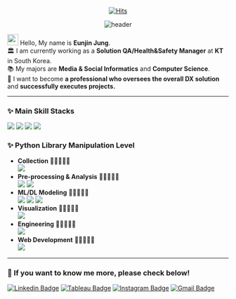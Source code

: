  <div align="center">
 
[![Hits](https://hits.seeyoufarm.com/api/count/incr/badge.svg?url=https%3A%2F%2Fgithub.com%2Fjayjinnie&count_bg=%23FFA9BA&title_bg=%23474757&icon=&icon_color=%23FFA2A2&title=Total+Visitors&edge_flat=false)](https://hits.seeyoufarm.com)

![header](https://capsule-render.vercel.app/api?type=waving&color=E3A6AE&height=250&section=header&text=Welcome%20to%20Eunjin's%20Git%20Hub&fontSize=60&animation=fadeIn&fontColor=FFFFFF)
</div>

<a href="https://github.com/JONGSKY"><img src="https://media.giphy.com/media/hvRJCLFzcasrR4ia7z/giphy.gif" width="25px"></a> Hello, My name is **Eunjin Jung**. <br> 
🏛 I am currently working as a **Solution QA/Health&Safety Manager** at **KT** in South Korea. <br> 
📚 My majors are **Media & Social Informatics** and **Computer Science**. <br>
💭 I want to become **a professional who oversees the overall DX solution** and **successfully executes projects.**

---

### ✨ Main Skill Stacks
<img src="https://img.shields.io/badge/Python-0769AD?style=for-the-badge&logo=Python&logoColor=white"> <img src="https://img.shields.io/badge/Tableau-E97627?style=for-the-badge&logo=Tableau&logoColor=black"> <img src="https://img.shields.io/badge/SQL-4479A1?style=for-the-badge&logo=MySQL&logoColor=black"> <img src="https://img.shields.io/badge/Excel-217346?style=for-the-badge&logo=microsoft-excel&logoColor=white">  

### ✨ Python Library Manipulation Level
* **Collection** 🩷🩷🩷🤍🤍<br>
  <img src="https://img.shields.io/badge/Selenium-43B02A?style=for-the-badge&logo=Selenium&logoColor=white"> <br>
* **Pre-processing & Analysis** 🩷🩷🩷🩷🩷<br>
  <img src="https://img.shields.io/badge/pandas-150458?style=for-the-badge&logo=pandas&logoColor=white"> <img src="https://img.shields.io/badge/NumPy-4FC08D?style=for-the-badge&logo=NumPy&logoColor=white"> <br>
* **ML/DL Modeling** 🩷🩷🩷🩷🤍<br>
  <img src="https://img.shields.io/badge/Sklearn-F7931E?style=for-the-badge&logo=scikit-learn&logoColor=white"> <img src="https://img.shields.io/badge/TensorFlow-FF6F00?style=for-the-badge&logo=tensorflow&logoColor=white"> <img src="https://img.shields.io/badge/PyTorch-EE4C2C?style=for-the-badge&logo=pytorch&logoColor=white"> <br>
* **Visualization** 🩷🩷🩷🩷🩷<br>
  <img src="https://img.shields.io/badge/Plotly-3F4F75?style=for-the-badge&logo=plotly&logoColor=white"> <br>
* **Engineering** 🩷🩷🤍🤍🤍<br>
  <img src="https://img.shields.io/badge/PySpark-E25A1C?style=for-the-badge&logo=apache-spark&logoColor=white"> <br>
* **Web Development** 🩷🩷🩷🤍🤍<br>
  <img src="https://img.shields.io/badge/Streamlit-FF4B4B?style=for-the-badge&logo=streamlit&logoColor=white">

---

### 🔎 If you want to know me more, please check below!
[![Linkedin Badge](https://img.shields.io/badge/-LinkedIn-0e76a8?style=flat-square&logo=Linkedin&logoColor=white&link=https://www.linkedin.com/in/silvergem227/)](https://www.linkedin.com/in/silvergem227/)
[![Tableau Badge](https://img.shields.io/badge/-Tableau%20Public-2D4B65?style=flat-square&logo=tableau&logoColor=white&link=https://public.tableau.com/app/profile/jung.eunjin/vizzes#!/)](https://public.tableau.com/app/profile/jung.eunjin/vizzes#!/)
[![Instagram Badge](https://img.shields.io/badge/Instagram-ff69b4?style=flat-square&logo=instagram&logoColor=white&link=https://www.instagram.com/ej.jung_227/)](https://www.instagram.com/ej.jung_227/)
[![Gmail Badge](https://img.shields.io/badge/-Gmail-d14836?style=flat-square&logo=Gmail&logoColor=white&link=mailto:jayjinnie@hanyang.ac.kr)](mailto:jayjinnie@hanyang.ac.kr)
